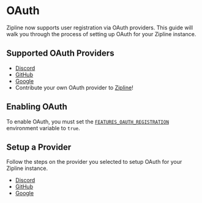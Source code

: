 # OAuth

Zipline now supports user registration via OAuth providers. This guide will walk you through the process of setting up OAuth for your Zipline instance.

## Supported OAuth Providers
* [Discord](/docs/guides/oauth/discord)
* [GitHub](/docs/guides/oauth/github)
* [Google](/docs/guides/oauth/google)
* Contribute your own OAuth provider to [Zipline](https://github.com/diced/zipline)!

## Enabling OAuth
To enable OAuth, you must set the [`FEATURES_OAUTH_REGISTRATION`](/docs/config/features#featuresoauthregistration) environment variable to `true`. 

## Setup a Provider
Follow the steps on the provider you selected to setup OAuth for your Zipline instance.

* [Discord](/docs/guides/oauth/discord)
* [GitHub](/docs/guides/oauth/github)
* [Google](/docs/guides/oauth/google)